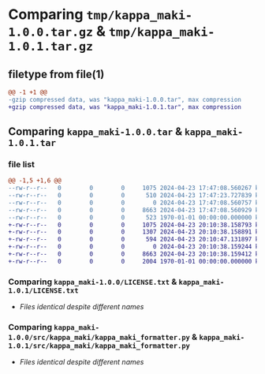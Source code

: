 # Comparing `tmp/kappa_maki-1.0.0.tar.gz` & `tmp/kappa_maki-1.0.1.tar.gz`

## filetype from file(1)

```diff
@@ -1 +1 @@
-gzip compressed data, was "kappa_maki-1.0.0.tar", max compression
+gzip compressed data, was "kappa_maki-1.0.1.tar", max compression
```

## Comparing `kappa_maki-1.0.0.tar` & `kappa_maki-1.0.1.tar`

### file list

```diff
@@ -1,5 +1,6 @@
--rw-r--r--   0        0        0     1075 2024-04-23 17:47:08.560267 kappa_maki-1.0.0/LICENSE.txt
--rw-r--r--   0        0        0      510 2024-04-23 17:47:23.727839 kappa_maki-1.0.0/pyproject.toml
--rw-r--r--   0        0        0        0 2024-04-23 17:47:08.560757 kappa_maki-1.0.0/src/kappa_maki/__init__.py
--rw-r--r--   0        0        0     8663 2024-04-23 17:47:08.560929 kappa_maki-1.0.0/src/kappa_maki/kappa_maki_formatter.py
--rw-r--r--   0        0        0      523 1970-01-01 00:00:00.000000 kappa_maki-1.0.0/PKG-INFO
+-rw-r--r--   0        0        0     1075 2024-04-23 20:10:38.158793 kappa_maki-1.0.1/LICENSE.txt
+-rw-r--r--   0        0        0     1307 2024-04-23 20:10:38.158891 kappa_maki-1.0.1/README.md
+-rw-r--r--   0        0        0      594 2024-04-23 20:10:47.131897 kappa_maki-1.0.1/pyproject.toml
+-rw-r--r--   0        0        0        0 2024-04-23 20:10:38.159244 kappa_maki-1.0.1/src/kappa_maki/__init__.py
+-rw-r--r--   0        0        0     8663 2024-04-23 20:10:38.159412 kappa_maki-1.0.1/src/kappa_maki/kappa_maki_formatter.py
+-rw-r--r--   0        0        0     2004 1970-01-01 00:00:00.000000 kappa_maki-1.0.1/PKG-INFO
```

### Comparing `kappa_maki-1.0.0/LICENSE.txt` & `kappa_maki-1.0.1/LICENSE.txt`

 * *Files identical despite different names*

### Comparing `kappa_maki-1.0.0/src/kappa_maki/kappa_maki_formatter.py` & `kappa_maki-1.0.1/src/kappa_maki/kappa_maki_formatter.py`

 * *Files identical despite different names*

